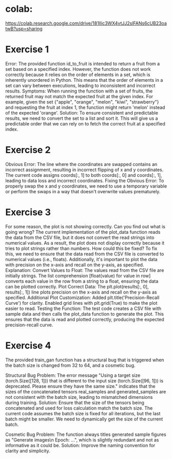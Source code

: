 # colab:
https://colab.research.google.com/drive/181Ilic3WX4vtJJ2slFANs6cUB23oatwB?usp=sharing

# Exercise 1
Error: The provided function id_to_fruit is intended to return a fruit from a set based on a specified index. However, the function does not work correctly because it relies on the order of elements in a set, which is inherently unordered in Python. This means that the order of elements in a set can vary between executions, leading to inconsistent and incorrect results.
Symptoms: When running the function with a set of fruits, the returned fruit may not match the expected fruit at the given index. For example, given the set {"apple", "orange", "melon", "kiwi", "strawberry"} and requesting the fruit at index 1, the function might return 'melon' instead of the expected 'orange'.
Solution: To ensure consistent and predictable results, we need to convert the set to a list and sort it. This will give us a predictable order that we can rely on to fetch the correct fruit at a specified index. 

# Exercise 2
Obvious Error: The line where the coordinates are swapped contains an incorrect assignment, resulting in incorrect flipping of x and y coordinates. The current code assigns coords[:, 1] to both coords[:, 0] and coords[:, 1], leading to data loss and incorrect coordinates.
Fixing the Obvious Error: To properly swap the x and y coordinates, we need to use a temporary variable or perform the swaps in a way that doesn't overwrite values prematurely.

# Exercise 3
For some reason, the plot is not showing correctly. Can you find out what is going wrong? The current implementation of the plot_data function reads the data from the CSV file, but it does not convert the read strings into numerical values. As a result, the plot does not display correctly because it tries to plot strings rather than numbers.
How could this be fixed? To fix this, we need to ensure that the data read from the CSV file is converted to numerical values (i.e., floats). Additionally, it's important to plot the data with precision on the x-axis and recall on the y-axis, as specified.
Explanation: Convert Values to Float:
The values read from the CSV file are initially strings. The list comprehension [float(value) for value in row] converts each value in the row from a string to a float, ensuring the data can be plotted correctly. Plot Correct Data:
The plt.plot(results[:, 0], results[:, 1]) line plots precision on the x-axis and recall on the y-axis as specified. Additional Plot Customization:
Added plt.title('Precision-Recall Curve') for clarity. Enabled grid lines with plt.grid(True) to make the plot easier to read. Testing the Function: The test code creates a CSV file with sample data and then calls the plot_data function to generate the plot. This ensures that the data is read and plotted correctly, producing the expected precision-recall curve.


# Exercise 4
The provided train_gan function has a structural bug that is triggered when the batch size is changed from 32 to 64, and a cosmetic bug.

Structural Bug Problem: The error message "Using a target size (torch.Size([128, 1])) that is different to the input size (torch.Size([96, 1])) is deprecated. Please ensure they have the same size." indicates that the sizes of the concatenated tensors real_samples and generated_samples are not consistent with the batch size, leading to mismatched dimensions during training.
Solution: Ensure that the size of the tensors being concatenated and used for loss calculation match the batch size. The current code assumes the batch size is fixed for all iterations, but the last batch might be smaller. We need to dynamically get the size of the current batch.

Cosmetic Bug Problem: The function always titles generated sample figures as "Generate images\n Epoch: ...", which is slightly redundant and not as informative as it could be.
Solution: Improve the naming convention for clarity and simplicity.
